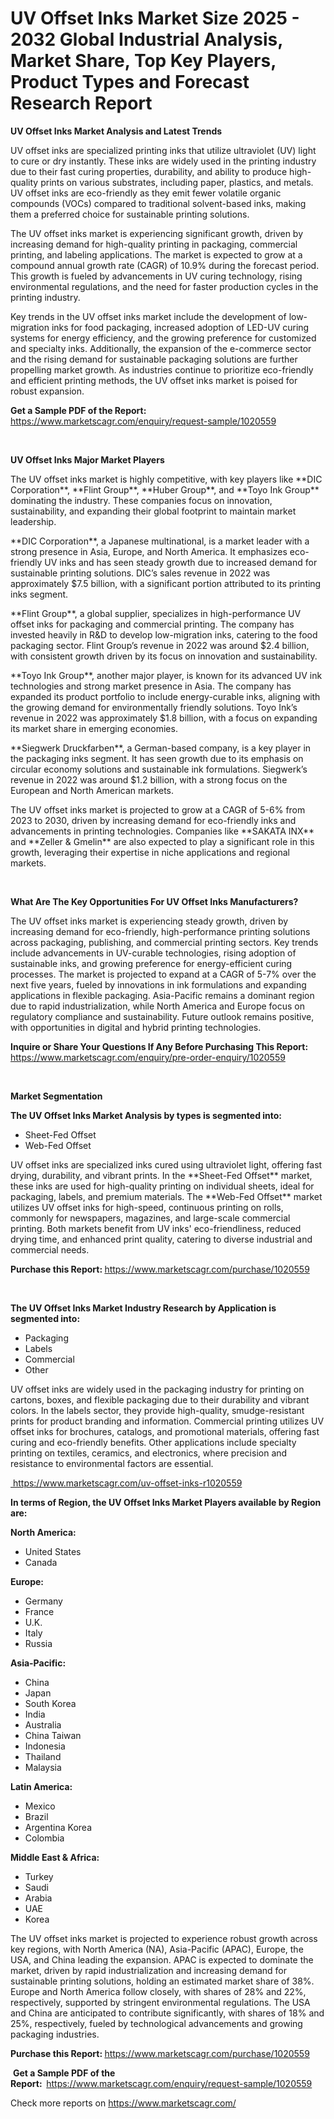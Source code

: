 <p><h1>UV Offset Inks Market Size 2025 - 2032 Global Industrial Analysis, Market Share, Top Key Players, Product Types and Forecast Research Report</h1></p><p><strong>UV Offset Inks Market Analysis and Latest Trends</strong></p>
<p><p>UV offset inks are specialized printing inks that utilize ultraviolet (UV) light to cure or dry instantly. These inks are widely used in the printing industry due to their fast curing properties, durability, and ability to produce high-quality prints on various substrates, including paper, plastics, and metals. UV offset inks are eco-friendly as they emit fewer volatile organic compounds (VOCs) compared to traditional solvent-based inks, making them a preferred choice for sustainable printing solutions.</p><p>The UV offset inks market is experiencing significant growth, driven by increasing demand for high-quality printing in packaging, commercial printing, and labeling applications. The market is expected to grow at a compound annual growth rate (CAGR) of 10.9% during the forecast period. This growth is fueled by advancements in UV curing technology, rising environmental regulations, and the need for faster production cycles in the printing industry.</p><p>Key trends in the UV offset inks market include the development of low-migration inks for food packaging, increased adoption of LED-UV curing systems for energy efficiency, and the growing preference for customized and specialty inks. Additionally, the expansion of the e-commerce sector and the rising demand for sustainable packaging solutions are further propelling market growth. As industries continue to prioritize eco-friendly and efficient printing methods, the UV offset inks market is poised for robust expansion.</p></p>
<p><strong>Get a Sample PDF of the Report:&nbsp;</strong> <a href="https://www.marketscagr.com/enquiry/request-sample/1020559?utm_campaign=1868&utm_medium=2&utm_source=Github&utm_content=ia&utm_term=26012025&utm_id=uv-offset-inks">https://www.marketscagr.com/enquiry/request-sample/1020559</a></p>
<p>&nbsp;</p>
<p><strong>UV Offset Inks Major Market Players</strong></p>
<p><p>The UV offset inks market is highly competitive, with key players like **DIC Corporation**, **Flint Group**, **Huber Group**, and **Toyo Ink Group** dominating the industry. These companies focus on innovation, sustainability, and expanding their global footprint to maintain market leadership.</p><p>**DIC Corporation**, a Japanese multinational, is a market leader with a strong presence in Asia, Europe, and North America. It emphasizes eco-friendly UV inks and has seen steady growth due to increased demand for sustainable printing solutions. DIC’s sales revenue in 2022 was approximately $7.5 billion, with a significant portion attributed to its printing inks segment.</p><p>**Flint Group**, a global supplier, specializes in high-performance UV offset inks for packaging and commercial printing. The company has invested heavily in R&D to develop low-migration inks, catering to the food packaging sector. Flint Group’s revenue in 2022 was around $2.4 billion, with consistent growth driven by its focus on innovation and sustainability.</p><p>**Toyo Ink Group**, another major player, is known for its advanced UV ink technologies and strong market presence in Asia. The company has expanded its product portfolio to include energy-curable inks, aligning with the growing demand for environmentally friendly solutions. Toyo Ink’s revenue in 2022 was approximately $1.8 billion, with a focus on expanding its market share in emerging economies.</p><p>**Siegwerk Druckfarben**, a German-based company, is a key player in the packaging inks segment. It has seen growth due to its emphasis on circular economy solutions and sustainable ink formulations. Siegwerk’s revenue in 2022 was around $1.2 billion, with a strong focus on the European and North American markets.</p><p>The UV offset inks market is projected to grow at a CAGR of 5-6% from 2023 to 2030, driven by increasing demand for eco-friendly inks and advancements in printing technologies. Companies like **SAKATA INX** and **Zeller & Gmelin** are also expected to play a significant role in this growth, leveraging their expertise in niche applications and regional markets.</p></p>
<p>&nbsp;</p>
<p><strong>What Are The Key Opportunities For UV Offset Inks Manufacturers?</strong></p>
<p><p>The UV offset inks market is experiencing steady growth, driven by increasing demand for eco-friendly, high-performance printing solutions across packaging, publishing, and commercial printing sectors. Key trends include advancements in UV-curable technologies, rising adoption of sustainable inks, and growing preference for energy-efficient curing processes. The market is projected to expand at a CAGR of 5-7% over the next five years, fueled by innovations in ink formulations and expanding applications in flexible packaging. Asia-Pacific remains a dominant region due to rapid industrialization, while North America and Europe focus on regulatory compliance and sustainability. Future outlook remains positive, with opportunities in digital and hybrid printing technologies.</p></p>
<p><strong>Inquire or Share Your Questions If Any Before Purchasing This Report:</strong> <a href="https://www.marketscagr.com/enquiry/pre-order-enquiry/1020559?utm_campaign=1868&utm_medium=2&utm_source=Github&utm_content=ia&utm_term=26012025&utm_id=uv-offset-inks">https://www.marketscagr.com/enquiry/pre-order-enquiry/1020559</a></p>
<p>&nbsp;</p>
<p><strong>Market Segmentation</strong></p>
<p><strong>The UV Offset Inks Market Analysis by types is segmented into:</strong></p>
<p><ul><li>Sheet-Fed Offset</li><li>Web-Fed Offset</li></ul></p>
<p><p>UV offset inks are specialized inks cured using ultraviolet light, offering fast drying, durability, and vibrant prints. In the **Sheet-Fed Offset** market, these inks are used for high-quality printing on individual sheets, ideal for packaging, labels, and premium materials. The **Web-Fed Offset** market utilizes UV offset inks for high-speed, continuous printing on rolls, commonly for newspapers, magazines, and large-scale commercial printing. Both markets benefit from UV inks' eco-friendliness, reduced drying time, and enhanced print quality, catering to diverse industrial and commercial needs.</p></p>
<p><strong>Purchase this Report:&nbsp;</strong><a href="https://www.marketscagr.com/purchase/1020559?utm_campaign=1868&utm_medium=2&utm_source=Github&utm_content=ia&utm_term=26012025&utm_id=uv-offset-inks">https://www.marketscagr.com/purchase/1020559</a></p>
<p>&nbsp;</p>
<p><strong>The UV Offset Inks Market Industry Research by Application is segmented into:</strong></p>
<p><ul><li>Packaging</li><li>Labels</li><li>Commercial</li><li>Other</li></ul></p>
<p><p>UV offset inks are widely used in the packaging industry for printing on cartons, boxes, and flexible packaging due to their durability and vibrant colors. In the labels sector, they provide high-quality, smudge-resistant prints for product branding and information. Commercial printing utilizes UV offset inks for brochures, catalogs, and promotional materials, offering fast curing and eco-friendly benefits. Other applications include specialty printing on textiles, ceramics, and electronics, where precision and resistance to environmental factors are essential.</p></p>
<p><a href="https://www.marketscagr.com/uv-offset-inks-r1020559?utm_campaign=1868&utm_medium=2&utm_source=Github&utm_content=ia&utm_term=26012025&utm_id=uv-offset-inks">&nbsp;https://www.marketscagr.com/uv-offset-inks-r1020559</a></p>
<p><strong>In terms of Region, the UV Offset Inks Market Players available by Region are:</strong></p>
<p>
    <p> <strong> North America: </strong>
        <ul>
            <li>United States</li>
            <li>Canada</li>
        </ul>
        </p> 
    <p> <strong> Europe: </strong>
        <ul>
            <li>Germany</li>
            <li>France</li>
            <li>U.K.</li>
            <li>Italy</li>
            <li>Russia</li>
        </ul>
        </p> 
    <p> <strong> Asia-Pacific: </strong>
        <ul>
            <li>China</li>
            <li>Japan</li>
            <li>South Korea</li>
            <li>India</li>
            <li>Australia</li>
            <li>China Taiwan</li>
            <li>Indonesia</li>
            <li>Thailand</li>
            <li>Malaysia</li>
        </ul>
        </p> 
    <p> <strong> Latin America: </strong>
        <ul>
            <li>Mexico</li>
            <li>Brazil</li>
            <li>Argentina Korea</li>
            <li>Colombia</li>
        </ul>
        </p> 
    <p> <strong> Middle East & Africa: </strong>
        <ul>
            <li>Turkey</li>
            <li>Saudi</li>
            <li>Arabia</li>
            <li>UAE</li>
            <li>Korea</li>
        </ul>
    </p>
    </p>
<p><p>The UV offset inks market is projected to experience robust growth across key regions, with North America (NA), Asia-Pacific (APAC), Europe, the USA, and China leading the expansion. APAC is expected to dominate the market, driven by rapid industrialization and increasing demand for sustainable printing solutions, holding an estimated market share of 38%. Europe and North America follow closely, with shares of 28% and 22%, respectively, supported by stringent environmental regulations. The USA and China are anticipated to contribute significantly, with shares of 18% and 25%, respectively, fueled by technological advancements and growing packaging industries.</p></p>
<p><strong>Purchase this Report: </strong><a href="https://www.marketscagr.com/purchase/1020559?utm_campaign=1868&utm_medium=2&utm_source=Github&utm_content=ia&utm_term=26012025&utm_id=uv-offset-inks">https://www.marketscagr.com/purchase/1020559</a></p>
<p>&nbsp;<strong>Get a Sample PDF of the Report:&nbsp;&nbsp;</strong><a href="https://www.marketscagr.com/enquiry/request-sample/1020559?utm_campaign=1868&utm_medium=2&utm_source=Github&utm_content=ia&utm_term=26012025&utm_id=uv-offset-inks">https://www.marketscagr.com/enquiry/request-sample/1020559</a></p>
<p><strong></strong></p>
<p>Check more reports on <a href="https://www.marketscagr.com/?utm_campaign=1868&utm_medium=2&utm_source=Github&utm_content=ia&utm_term=26012025&utm_id=uv-offset-inks">https://www.marketscagr.com/</a></p>